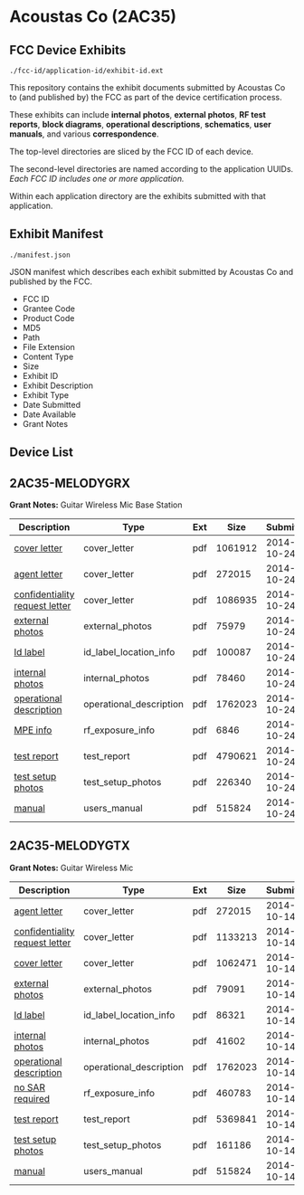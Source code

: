 # Acoustas Co (2AC35)
## FCC Device Exhibits

```
./fcc-id/application-id/exhibit-id.ext
```

This repository contains the exhibit documents submitted by Acoustas Co to (and published by) the FCC as part of the device certification process.

These exhibits can include **internal photos**, **external photos**, **RF test reports**, **block diagrams**, **operational descriptions**, **schematics**, **user manuals**, and various **correspondence**.

The top-level directories are sliced by the FCC ID of each device.

The second-level directories are named according to the application UUIDs. *Each FCC ID includes one or more application.*

Within each application directory are the exhibits submitted with that application. 

## Exhibit Manifest

```
./manifest.json
```

JSON manifest which describes each exhibit submitted by Acoustas Co and published by the FCC.

- FCC ID
- Grantee Code
- Product Code
- MD5
- Path
- File Extension
- Content Type
- Size
- Exhibit ID
- Exhibit Description
- Exhibit Type
- Date Submitted
- Date Available
- Grant Notes

## Device List
## 2AC35-MELODYGRX
**Grant Notes:** Guitar Wireless Mic Base Station

| Description | Type | Ext | Size | Submitted | Available |
| ----------- | ---- | --- | ---- | --------- | --------- |
| [cover letter](2AC35-MELODYGRX/d767bc80bd40e76e8182475c843d43a3/2426538.pdf) | cover_letter | pdf | 1061912 | 2014-10-24 | 2014-10-24 |
| [agent letter](2AC35-MELODYGRX/d767bc80bd40e76e8182475c843d43a3/2426539.pdf) | cover_letter | pdf | 272015 | 2014-10-24 | 2014-10-24 |
| [confidentiality request letter](2AC35-MELODYGRX/d767bc80bd40e76e8182475c843d43a3/2426540.pdf) | cover_letter | pdf | 1086935 | 2014-10-24 | 2014-10-24 |
| [external photos](2AC35-MELODYGRX/d767bc80bd40e76e8182475c843d43a3/2426541.pdf) | external_photos | pdf | 75979 | 2014-10-24 | 2014-10-24 |
| [Id label](2AC35-MELODYGRX/d767bc80bd40e76e8182475c843d43a3/2426543.pdf) | id_label_location_info | pdf | 100087 | 2014-10-24 | 2014-10-24 |
| [internal photos](2AC35-MELODYGRX/d767bc80bd40e76e8182475c843d43a3/2426542.pdf) | internal_photos | pdf | 78460 | 2014-10-24 | 2014-10-24 |
| [operational description](2AC35-MELODYGRX/d767bc80bd40e76e8182475c843d43a3/2426544.pdf) | operational_description | pdf | 1762023 | 2014-10-24 | 2014-10-24 |
| [MPE info](2AC35-MELODYGRX/d767bc80bd40e76e8182475c843d43a3/2426546.pdf) | rf_exposure_info | pdf | 6846 | 2014-10-24 | 2014-10-24 |
| [test report](2AC35-MELODYGRX/d767bc80bd40e76e8182475c843d43a3/2426548.pdf) | test_report | pdf | 4790621 | 2014-10-24 | 2014-10-24 |
| [test setup photos](2AC35-MELODYGRX/d767bc80bd40e76e8182475c843d43a3/2426549.pdf) | test_setup_photos | pdf | 226340 | 2014-10-24 | 2014-10-24 |
| [manual](2AC35-MELODYGRX/d767bc80bd40e76e8182475c843d43a3/2418198.pdf) | users_manual | pdf | 515824 | 2014-10-24 | 2014-10-24 |
## 2AC35-MELODYGTX
**Grant Notes:** Guitar Wireless Mic

| Description | Type | Ext | Size | Submitted | Available |
| ----------- | ---- | --- | ---- | --------- | --------- |
| [agent letter](2AC35-MELODYGTX/d80e4a9ddac70cb1f22c7d3d0c22c7c7/2418186.pdf) | cover_letter | pdf | 272015 | 2014-10-14 | 2014-10-15 |
| [confidentiality request letter](2AC35-MELODYGTX/d80e4a9ddac70cb1f22c7d3d0c22c7c7/2418187.pdf) | cover_letter | pdf | 1133213 | 2014-10-14 | 2014-10-15 |
| [cover letter](2AC35-MELODYGTX/d80e4a9ddac70cb1f22c7d3d0c22c7c7/2418188.pdf) | cover_letter | pdf | 1062471 | 2014-10-14 | 2014-10-15 |
| [external photos](2AC35-MELODYGTX/d80e4a9ddac70cb1f22c7d3d0c22c7c7/2418189.pdf) | external_photos | pdf | 79091 | 2014-10-14 | 2014-10-15 |
| [Id label](2AC35-MELODYGTX/d80e4a9ddac70cb1f22c7d3d0c22c7c7/2418191.pdf) | id_label_location_info | pdf | 86321 | 2014-10-14 | 2014-10-15 |
| [internal photos](2AC35-MELODYGTX/d80e4a9ddac70cb1f22c7d3d0c22c7c7/2418190.pdf) | internal_photos | pdf | 41602 | 2014-10-14 | 2014-10-15 |
| [operational description](2AC35-MELODYGTX/d80e4a9ddac70cb1f22c7d3d0c22c7c7/2418192.pdf) | operational_description | pdf | 1762023 | 2014-10-14 | 2014-10-15 |
| [no SAR required](2AC35-MELODYGTX/d80e4a9ddac70cb1f22c7d3d0c22c7c7/2418194.pdf) | rf_exposure_info | pdf | 460783 | 2014-10-14 | 2014-10-15 |
| [test report](2AC35-MELODYGTX/d80e4a9ddac70cb1f22c7d3d0c22c7c7/2418196.pdf) | test_report | pdf | 5369841 | 2014-10-14 | 2014-10-15 |
| [test setup photos](2AC35-MELODYGTX/d80e4a9ddac70cb1f22c7d3d0c22c7c7/2418197.pdf) | test_setup_photos | pdf | 161186 | 2014-10-14 | 2014-10-15 |
| [manual](2AC35-MELODYGTX/d80e4a9ddac70cb1f22c7d3d0c22c7c7/2418198.pdf) | users_manual | pdf | 515824 | 2014-10-14 | 2014-10-15 |
